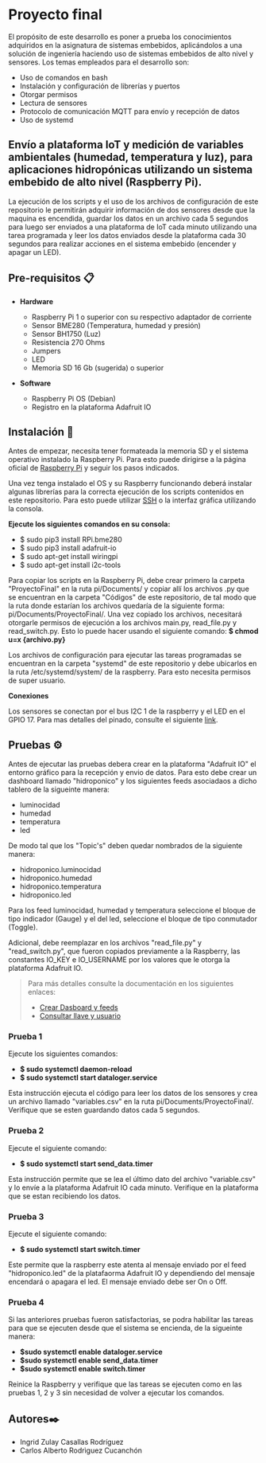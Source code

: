 # Proyecto final
El propósito de este desarrollo es poner a prueba los conocimientos adquiridos en la asignatura de sistemas embebidos, aplicándolos a una solución de ingeniería haciendo uso de sistemas embebidos de alto nivel y sensores. Los temas empleados para el desarrollo son: 

- Uso de comandos en bash
- Instalación y configuración de librerías y puertos 
- Otorgar permisos
- Lectura de sensores
- Protocolo de comunicación MQTT para envío y recepción de datos 
- Uso de systemd

## Envío a plataforma IoT y medición de variables ambientales (humedad, temperatura y luz), para aplicaciones hidropónicas utilizando un sistema embebido de alto nivel (Raspberry Pi).

La ejecución de los scripts y el uso de los archivos de configuración de este repositorio le permitirán adquirir información de dos sensores desde que la maquina es encendida, guardar los datos en un archivo cada 5 segundos para luego ser enviados a una plataforma de IoT cada minuto utilizando una tarea programada y leer los datos enviados desde la plataforma cada 30 segundos para realizar acciones en el sistema embebido (encender y apagar un LED).

## Pre-requisitos 📋

- **Hardware**
  - Raspberry Pi 1 o superior con su respectivo adaptador de corriente
  - Sensor BME280 (Temperatura, humedad y presión)
  - Sensor BH1750 (Luz)
  - Resistencia 270 Ohms
  - Jumpers
  - LED
  - Memoria SD 16 Gb (sugerida) o superior

- **Software**
  - Raspberry Pi OS (Debian)
  - Registro en la plataforma Adafruit IO 

## Instalación 🔧

Antes de empezar, necesita tener formateada la memoria SD y el sistema operativo instalado la Raspberry Pi. Para esto puede dirigirse a la página oficial de [Raspberry Pi](https://www.raspberrypi.com/software/) y seguir los pasos indicados.

Una vez tenga instalado el OS y su Raspberry funcionando deberá instalar algunas librerías para la correcta ejecución de los scripts contenidos en este repositorio. Para esto puede utilizar [SSH](https://www.ionos.es/digitalguide/servidores/configuracion/activar-ssh-en-raspberry-pi/) o la interfaz gráfica utilizando la consola.

**Ejecute los siguientes comandos en su consola:**

  - $ sudo pip3 install RPi.bme280
  - $ sudo pip3 install adafruit-io
  - $ sudo apt-get install wiringpi
  - $ sudo apt-get install i2c-tools
 
  Para copiar los scripts en la Raspberry Pi, debe crear primero la carpeta "ProyectoFinal" en la ruta pi/Documents/ y copiar allí los archivos .py que se encuentran en la carpeta "Códigos" de este repositorio, de tal modo que la ruta donde estarían los archivos quedaría de la siguiente forma: pi/Documents/ProyectoFinal/.
  Una vez copiado los archivos, necesitará otorgarle permisos de ejecución a los archivos main.py, read_file.py y read_switch.py. Esto lo puede hacer usando el siguiente comando:
  **$ chmod u=x {archivo.py}**
  
  Los archivos de configuración para ejecutar las tareas programadas se encuentran en la carpeta "systemd" de este repositorio y debe ubicarlos en la ruta /etc/systemd/system/ de la raspberry. Para esto necesita permisos de super usuario.
  
**Conexiones**

Los sensores se conectan por el bus I2C 1 de la raspberry y el LED en el GPIO 17. Para mas detalles del pinado, consulte el siguiente [link](https://pinout.xyz/).

## Pruebas ⚙️

Antes de ejecutar las pruebas debera crear en la plataforma "Adafruit IO" el entorno gráfico para la recepción y envio de datos. Para esto debe crear un dashboard llamado "hidroponico" y los siguientes feeds asociadaos a dicho tablero de la sigueinte manera:
 - luminocidad
 - humedad
 - temperatura
 - led

De modo tal que los "Topic's" deben quedar nombrados de la siguiente manera:

 - hidroponico.luminocidad
 - hidroponico.humedad
 - hidroponico.temperatura
 - hidroponico.led

Para los feed luminocidad, humedad y temperatura seleccione el bloque de tipo indicador (Gauge) y el del led, seleccione el bloque de tipo conmutador (Toggle).

Adicional, debe reemplazar en los archivos "read_file.py" y "read_switch.py", que fueron copiados previamente a la Raspberry, las constantes IO_KEY e IO_USERNAME por los valores que le otorga la plataforma Adafruit IO.

>Para más detalles consulte la documentación en los siguientes enlaces:
>- [Crear Dasboard y feeds](https://learn.adafruit.com/welcome-to-adafruit-io/getting-started-with-adafruit-io)
>- [Consultar llave y usuario](https://learn.adafruit.com/welcome-to-adafruit-io/securing-your-io-account) 

### Prueba 1
Ejecute los siguientes comandos:

 - **$ sudo systemctl daemon-reload**
 - **$ sudo systemctl start dataloger.service**

Esta instrucción ejecuta el código para leer los datos de los sensores y crea un archivo llamado "variables.csv" en la ruta pi/Documents/ProyectoFinal/.
Verifique que se esten guardando datos cada 5 segundos.

### Prueba 2
Ejecute el siguiente comando:
 - **$ sudo systemctl start send_data.timer**

Esta instrucción permite que se lea el último dato del archivo "variable.csv" y lo envíe a la plataforma Adafruit IO cada minuto. Verifique en la plataforma que se estan recibiendo los datos.

### Prueba 3
Ejecute el siguiente comando:
 - **$ sudo systemctl start switch.timer**

Este permite que la raspberry este atenta al mensaje enviado por el feed "hidroponico.led" de la platafaorma Adafruit IO y dependiendo del mensaje encendará o apagara el led. El mensaje enviado debe ser On o Off.

### Prueba 4 
Si las anteriores pruebas fueron satisfactorias, se podra habilitar las tareas para que se ejecuten desde que el sistema se encienda, de la sigueinte manera:

- **$sudo systemctl enable dataloger.service**
- **$sudo systemctl enable send_data.timer**
- **$sudo systemctl enable switch.timer**

Reinice la Raspberry y verifique que las tareas se ejecuten como en las pruebas 1, 2 y 3 sin necesidad de volver a ejecutar los comandos.


## Autores✒️

- Ingrid Zulay Casallas Rodríguez
- Carlos Alberto Rodrìguez Cucanchón
